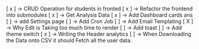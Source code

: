 <!-- TODO -->

[ x ] -> CRUD Operation for students in fronted
[ x ] -> Refactor the frontend into submodules
[ x ] -> Get Analysis Data
[ x ] -> Add Dashboard cards ans
[ ] -> add Settings page
[  ] -> Add Cron Job
[  ] -> Add Email Templating
[ X ] -> Why Edit is Taking too much time to render
[  ] -> Add toast
[  ] -> Add theme switch
[ x ] -> Writing the Header analytics
[  ] -> When Downloading the Data onto CSV it should Fetch all the user data.